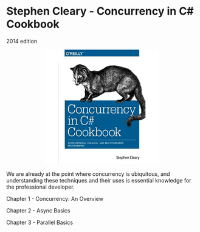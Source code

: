 # Stephen Cleary - Concurrency in C# Cookbook
2014 edition
<p align="center">
  <img width="300" src="./title.jpg" />
</p>

We are already at the point where concurrency is ubiquitous, and understanding these techniques and their uses is essential
knowledge for the professional developer.

Chapter 1 - Concurrency: An Overview

Chapter 2 - Async Basics

Chapter 3 - Parallel Basics